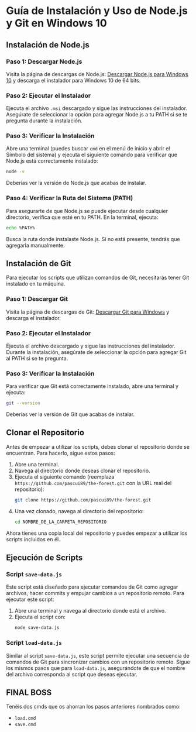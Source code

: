 # Guía de Instalación y Uso de Node.js y Git en Windows 10

## Instalación de Node.js

### Paso 1: Descargar Node.js
Visita la página de descargas de Node.js: [Descargar Node.js para Windows 10](https://nodejs.org/dist/v16.15.0/node-v16.15.0-x64.msi) y descarga el instalador para Windows 10 de 64 bits.

### Paso 2: Ejecutar el Instalador
Ejecuta el archivo `.msi` descargado y sigue las instrucciones del instalador. Asegúrate de seleccionar la opción para agregar Node.js a tu PATH si se te pregunta durante la instalación.

### Paso 3: Verificar la Instalación
Abre una terminal (puedes buscar `cmd` en el menú de inicio y abrir el Símbolo del sistema) y ejecuta el siguiente comando para verificar que Node.js está correctamente instalado:
```bash
node -v
```
Deberías ver la versión de Node.js que acabas de instalar.

### Paso 4: Verificar la Ruta del Sistema (PATH)
Para asegurarte de que Node.js se puede ejecutar desde cualquier directorio, verifica que esté en tu PATH. En la terminal, ejecuta:
```bash
echo %PATH%
```
Busca la ruta donde instalaste Node.js. Si no está presente, tendrás que agregarla manualmente.

## Instalación de Git

Para ejecutar los scripts que utilizan comandos de Git, necesitarás tener Git instalado en tu máquina.

### Paso 1: Descargar Git
Visita la página de descargas de Git: [Descargar Git para Windows](https://git-scm.com/download/win) y descarga el instalador.

### Paso 2: Ejecutar el Instalador
Ejecuta el archivo descargado y sigue las instrucciones del instalador. Durante la instalación, asegúrate de seleccionar la opción para agregar Git al PATH si se te pregunta.

### Paso 3: Verificar la Instalación
Para verificar que Git está correctamente instalado, abre una terminal y ejecuta:
```bash
git --version
```
Deberías ver la versión de Git que acabas de instalar.

## Clonar el Repositorio

Antes de empezar a utilizar los scripts, debes clonar el repositorio donde se encuentran. Para hacerlo, sigue estos pasos:

1. Abre una terminal.
2. Navega al directorio donde deseas clonar el repositorio.
3. Ejecuta el siguiente comando (reemplaza `https://github.com/pascui89/the-forest.git` con la URL real del repositorio):
   ```bash
   git clone https://github.com/pascui89/the-forest.git
   ```
4. Una vez clonado, navega al directorio del repositorio:
   ```bash
   cd NOMBRE_DE_LA_CARPETA_REPOSITORIO
   ```

Ahora tienes una copia local del repositorio y puedes empezar a utilizar los scripts incluidos en él.

## Ejecución de Scripts

### Script `save-data.js`
Este script está diseñado para ejecutar comandos de Git como agregar archivos, hacer commits y empujar cambios a un repositorio remoto. Para ejecutar este script:

1. Abre una terminal y navega al directorio donde está el archivo.
2. Ejecuta el script con:
   ```bash
   node save-data.js
   ```

### Script `load-data.js`
Similar al script `save-data.js`, este script permite ejecutar una secuencia de comandos de Git para sincronizar cambios con un repositorio remoto. Sigue los mismos pasos que para `load-data.js`, asegurándote de que el nombre del archivo corresponda al script que deseas ejecutar.

## FINAL BOSS
Tenéis dos cmds que os ahorran los pasos anteriores nombrados como:
- `load.cmd`
- `save.cmd`
